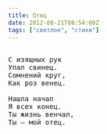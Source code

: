 ```yaml
---
title: Отец
date: 2012-08-21T08:54:00Z
tags: ["светлое", "стихи"]
---
```


<pre>

С изящных рук
Упал свинец.
Сомнений круг,
Как роз венец.

Нашла начал
Я всех конец.
Ты жизнь венчал,
Ты — мой отец.

</pre>